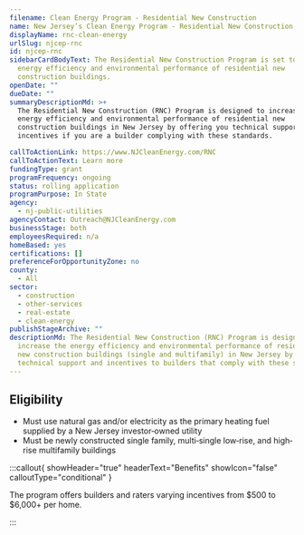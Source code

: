 ```yaml
---
filename: Clean Energy Program - Residential New Construction
name: New Jersey’s Clean Energy Program - Residential New Construction
displayName: rnc-clean-energy
urlSlug: njcep-rnc
id: njcep-rnc
sidebarCardBodyText: The Residential New Construction Program is set to increase
  energy efficiency and environmental performance of residential new
  construction buildings.
openDate: ""
dueDate: ""
summaryDescriptionMd: >+
  The Residential New Construction (RNC) Program is designed to increase the
  energy efficiency and environmental performance of residential new
  construction buildings in New Jersey by offering you technical support and
  incentives if you are a builder complying with these standards.

callToActionLink: https://www.NJCleanEnergy.com/RNC
callToActionText: Learn more
fundingType: grant
programFrequency: ongoing
status: rolling application
programPurpose: In State
agency:
  - nj-public-utilities
agencyContact: Outreach@NJCleanEnergy.com
businessStage: both
employeesRequired: n/a
homeBased: yes
certifications: []
preferenceForOpportunityZone: no
county:
  - All
sector:
  - construction
  - other-services
  - real-estate
  - clean-energy
publishStageArchive: ""
descriptionMd: The Residential New Construction (RNC) Program is designed to
  increase the energy efficiency and environmental performance of residential
  new construction buildings (single and multifamily) in New Jersey by offering
  technical support and incentives to builders that comply with these standards.
---
```

## Eligibility

* Must use natural gas and/or electricity as the primary heating fuel supplied by a New Jersey investor‐owned utility
* Must be newly constructed single family, multi‐single low‐rise, and high‐rise multifamily buildings

:::callout{ showHeader="true" headerText="Benefits" showIcon="false" calloutType="conditional" }

The program offers builders and raters varying incentives from $500 to $6,000+ per home.

:::